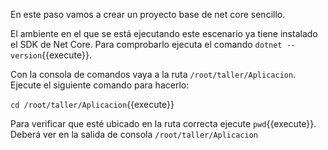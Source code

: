 En este paso vamos a crear un proyecto base de net core sencillo.

El ambiente en el que se está ejecutando este escenario ya tiene instalado el SDK de Net Core. Para comprobarlo ejecuta el comando `dotnet --version`{{execute}}.

Con la consola de comandos vaya a la ruta  `/root/taller/Aplicacion`. Ejecute el siguiente comando para hacerlo:

`cd /root/taller/Aplicacion`{{execute}}

Para verificar que esté ubicado en la ruta correcta ejecute `pwd`{{execute}}. Deberá ver en la salida de consola `/root/taller/Aplicacion`